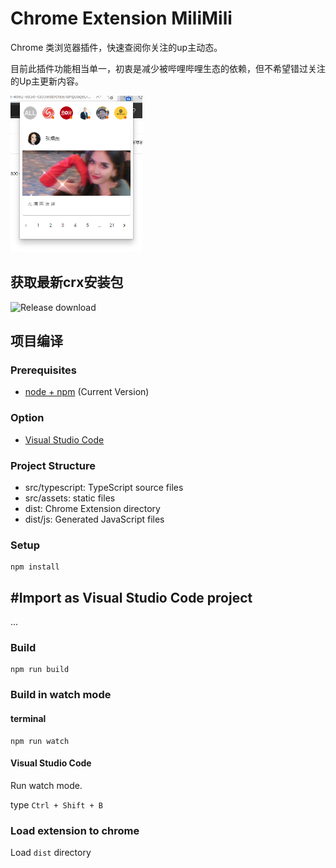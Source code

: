 # Chrome Extension MiliMili

Chrome 类浏览器插件，快速查阅你关注的up主动态。

目前此插件功能相当单一，初衷是减少被哔哩哔哩生态的依赖，但不希望错过关注的Up主更新内容。

<span>
<img src="/Snipaste_2022-09-27_16-27-27.png" height="250" alt="截图">
</span>

## 获取最新crx安装包

![Release download](https://github.com/ittat/extension-milimili/releases)

## 项目编译

### Prerequisites

* [node + npm](https://nodejs.org/) (Current Version)

### Option

* [Visual Studio Code](https://code.visualstudio.com/)

### Project Structure

* src/typescript: TypeScript source files
* src/assets: static files
* dist: Chrome Extension directory
* dist/js: Generated JavaScript files

### Setup

```
npm install
```

## #Import as Visual Studio Code project

...

### Build

```
npm run build
```

### Build in watch mode

#### terminal

```
npm run watch
```

#### Visual Studio Code

Run watch mode.

type `Ctrl + Shift + B`

### Load extension to chrome

Load `dist` directory


